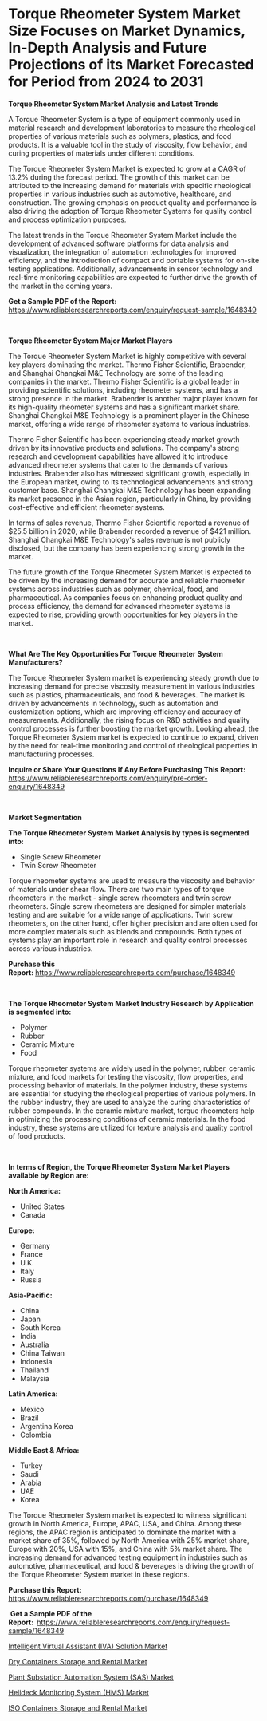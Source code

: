 <p><h1>Torque Rheometer System Market Size Focuses on Market Dynamics, In-Depth Analysis and Future Projections of its Market Forecasted for Period from 2024 to 2031</h1></p><p><strong>Torque Rheometer System Market Analysis and Latest Trends</strong></p>
<p><p>A Torque Rheometer System is a type of equipment commonly used in material research and development laboratories to measure the rheological properties of various materials such as polymers, plastics, and food products. It is a valuable tool in the study of viscosity, flow behavior, and curing properties of materials under different conditions.</p><p>The Torque Rheometer System Market is expected to grow at a CAGR of 13.2% during the forecast period. The growth of this market can be attributed to the increasing demand for materials with specific rheological properties in various industries such as automotive, healthcare, and construction. The growing emphasis on product quality and performance is also driving the adoption of Torque Rheometer Systems for quality control and process optimization purposes.</p><p>The latest trends in the Torque Rheometer System Market include the development of advanced software platforms for data analysis and visualization, the integration of automation technologies for improved efficiency, and the introduction of compact and portable systems for on-site testing applications. Additionally, advancements in sensor technology and real-time monitoring capabilities are expected to further drive the growth of the market in the coming years.</p></p>
<p><strong>Get a Sample PDF of the Report:&nbsp;</strong> <a href="https://www.reliableresearchreports.com/enquiry/request-sample/1648349">https://www.reliableresearchreports.com/enquiry/request-sample/1648349</a></p>
<p>&nbsp;</p>
<p><strong>Torque Rheometer System Major Market Players</strong></p>
<p><p>The Torque Rheometer System Market is highly competitive with several key players dominating the market. Thermo Fisher Scientific, Brabender, and Shanghai Changkai M&E Technology are some of the leading companies in the market. Thermo Fisher Scientific is a global leader in providing scientific solutions, including rheometer systems, and has a strong presence in the market. Brabender is another major player known for its high-quality rheometer systems and has a significant market share. Shanghai Changkai M&E Technology is a prominent player in the Chinese market, offering a wide range of rheometer systems to various industries.</p><p>Thermo Fisher Scientific has been experiencing steady market growth driven by its innovative products and solutions. The company's strong research and development capabilities have allowed it to introduce advanced rheometer systems that cater to the demands of various industries. Brabender also has witnessed significant growth, especially in the European market, owing to its technological advancements and strong customer base. Shanghai Changkai M&E Technology has been expanding its market presence in the Asian region, particularly in China, by providing cost-effective and efficient rheometer systems.</p><p>In terms of sales revenue, Thermo Fisher Scientific reported a revenue of $25.5 billion in 2020, while Brabender recorded a revenue of $421 million. Shanghai Changkai M&E Technology's sales revenue is not publicly disclosed, but the company has been experiencing strong growth in the market.</p><p>The future growth of the Torque Rheometer System Market is expected to be driven by the increasing demand for accurate and reliable rheometer systems across industries such as polymer, chemical, food, and pharmaceutical. As companies focus on enhancing product quality and process efficiency, the demand for advanced rheometer systems is expected to rise, providing growth opportunities for key players in the market.</p></p>
<p>&nbsp;</p>
<p><strong>What Are The Key Opportunities For Torque Rheometer System Manufacturers?</strong></p>
<p><p>The Torque Rheometer System market is experiencing steady growth due to increasing demand for precise viscosity measurement in various industries such as plastics, pharmaceuticals, and food & beverages. The market is driven by advancements in technology, such as automation and customization options, which are improving efficiency and accuracy of measurements. Additionally, the rising focus on R&D activities and quality control processes is further boosting the market growth. Looking ahead, the Torque Rheometer System market is expected to continue to expand, driven by the need for real-time monitoring and control of rheological properties in manufacturing processes.</p></p>
<p><strong>Inquire or Share Your Questions If Any Before Purchasing This Report:</strong> <a href="https://www.reliableresearchreports.com/enquiry/pre-order-enquiry/1648349">https://www.reliableresearchreports.com/enquiry/pre-order-enquiry/1648349</a></p>
<p>&nbsp;</p>
<p><strong>Market Segmentation</strong></p>
<p><strong>The Torque Rheometer System Market Analysis by types is segmented into:</strong></p>
<p><ul><li>Single Screw Rheometer</li><li>Twin Screw Rheometer</li></ul></p>
<p><p>Torque rheometer systems are used to measure the viscosity and behavior of materials under shear flow. There are two main types of torque rheometers in the market - single screw rheometers and twin screw rheometers. Single screw rheometers are designed for simpler materials testing and are suitable for a wide range of applications. Twin screw rheometers, on the other hand, offer higher precision and are often used for more complex materials such as blends and compounds. Both types of systems play an important role in research and quality control processes across various industries.</p></p>
<p><strong>Purchase this Report:&nbsp;</strong><a href="https://www.reliableresearchreports.com/purchase/1648349">https://www.reliableresearchreports.com/purchase/1648349</a></p>
<p>&nbsp;</p>
<p><strong>The Torque Rheometer System Market Industry Research by Application is segmented into:</strong></p>
<p><ul><li>Polymer</li><li>Rubber</li><li>Ceramic Mixture</li><li>Food</li></ul></p>
<p><p>Torque rheometer systems are widely used in the polymer, rubber, ceramic mixture, and food markets for testing the viscosity, flow properties, and processing behavior of materials. In the polymer industry, these systems are essential for studying the rheological properties of various polymers. In the rubber industry, they are used to analyze the curing characteristics of rubber compounds. In the ceramic mixture market, torque rheometers help in optimizing the processing conditions of ceramic materials. In the food industry, these systems are utilized for texture analysis and quality control of food products.</p></p>
<p>&nbsp;</p>
<p><strong>In terms of Region, the Torque Rheometer System Market Players available by Region are:</strong></p>
<p>
    <p> <strong> North America: </strong>
        <ul>
            <li>United States</li>
            <li>Canada</li>
        </ul>
        </p> 
    <p> <strong> Europe: </strong>
        <ul>
            <li>Germany</li>
            <li>France</li>
            <li>U.K.</li>
            <li>Italy</li>
            <li>Russia</li>
        </ul>
        </p> 
    <p> <strong> Asia-Pacific: </strong>
        <ul>
            <li>China</li>
            <li>Japan</li>
            <li>South Korea</li>
            <li>India</li>
            <li>Australia</li>
            <li>China Taiwan</li>
            <li>Indonesia</li>
            <li>Thailand</li>
            <li>Malaysia</li>
        </ul>
        </p> 
    <p> <strong> Latin America: </strong>
        <ul>
            <li>Mexico</li>
            <li>Brazil</li>
            <li>Argentina Korea</li>
            <li>Colombia</li>
        </ul>
        </p> 
    <p> <strong> Middle East & Africa: </strong>
        <ul>
            <li>Turkey</li>
            <li>Saudi</li>
            <li>Arabia</li>
            <li>UAE</li>
            <li>Korea</li>
        </ul>
    </p>
    </p>
<p><p>The Torque Rheometer System market is expected to witness significant growth in North America, Europe, APAC, USA, and China. Among these regions, the APAC region is anticipated to dominate the market with a market share of 35%, followed by North America with 25% market share, Europe with 20%, USA with 15%, and China with 5% market share. The increasing demand for advanced testing equipment in industries such as automotive, pharmaceutical, and food & beverages is driving the growth of the Torque Rheometer System market in these regions.</p></p>
<p><strong>Purchase this Report: </strong><a href="https://www.reliableresearchreports.com/purchase/1648349">https://www.reliableresearchreports.com/purchase/1648349</a></p>
<p>&nbsp;<strong>Get a Sample PDF of the Report:&nbsp;&nbsp;</strong><a href="https://www.reliableresearchreports.com/enquiry/request-sample/1648349">https://www.reliableresearchreports.com/enquiry/request-sample/1648349</a></p>
<p><strong></strong></p>
<p><p><a href="https://medium.com/@ameliahaley64/intelligent-virtual-assistant-iva-solution-market-size-and-market-trends-complete-industry-1e7f3c3aa5ee">Intelligent Virtual Assistant (IVA) Solution Market</a></p><p><a href="https://github.com/pizolina/Market-Research-Report-List-3/blob/main/dry-containers-storage-and-rental-market.md">Dry Containers Storage and Rental Market</a></p><p><a href="https://medium.com/@ameliahaley64/plant-substation-automation-system-sas-market-competitive-analysis-market-trends-and-forecast-cc65e8bbf9a0">Plant Substation Automation System (SAS) Market</a></p><p><a href="https://issuu.com/reportprime-2/docs/helideck-monitoring-system-hms-market-size-2030.pp">Helideck Monitoring System (HMS) Market</a></p><p><a href="https://github.com/danielneavesallisons03mba/Market-Research-Report-List-1/blob/main/iso-containers-storage-and-rental-market.md">ISO Containers Storage and Rental Market</a></p></p>